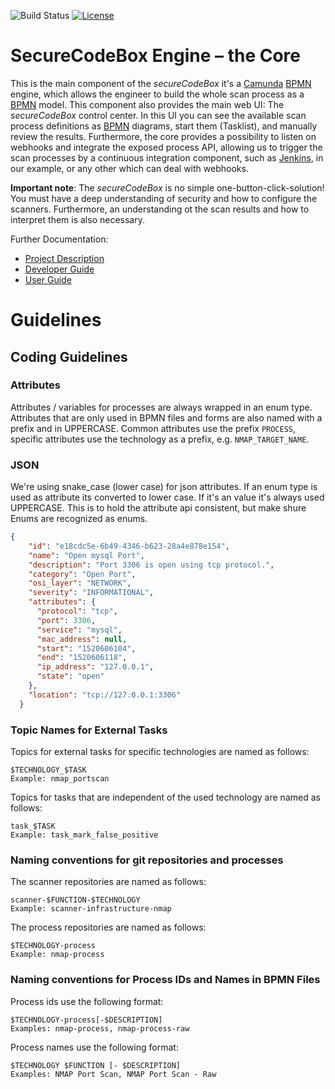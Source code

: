   ![Build Status](https://travis-ci.com/secureCodeBox/engine.svg?token=N5PJUt4SAUxNTYFZNtLj&branch=develop) 
  [![License](https://img.shields.io/badge/License-Apache%202.0-blue.svg)](https://opensource.org/licenses/Apache-2.0)
 
 # SecureCodeBox Engine – the Core
 
This is the main component of the _secureCodeBox_ it's a [Camunda][camunda] [BPMN][bpmn] engine, which allows the engineer to build the whole scan process as a [BPMN][bpmn] model. This component also provides the main web UI: The _secureCodeBox_ control center. In this UI you can see the available scan process definitions as [BPMN][bpmn] diagrams, start them (Tasklist), and manually review the results. Furthermore, the core provides a possibility to listen on webhooks and integrate the exposed process API, allowing us to trigger the scan processes by a continuous integration component, such as [Jenkins][jenkins], in our example, or any other which can deal with webhooks.
 
 **Important note**: The _secureCodeBox_ is no simple one-button-click-solution! You must have a deep understanding of security and how to configure the scanners. Furthermore, an understanding ot the scan results and how to interpret them is also necessary.
 
 Further Documentation: 
 * [Project Description][scb-project]
 * [Developer Guide][scb-developer-guide]
 * [User Guide][scb-user-guide]
 
 # Guidelines
 ## Coding Guidelines

### Attributes
Attributes / variables for processes are always wrapped in an enum type.
Attributes that are only used in BPMN files and forms are also named with a prefix and in UPPERCASE.
Common attributes use the prefix `PROCESS`, specific attributes use the technology as a prefix, e.g. `NMAP_TARGET_NAME`.

### JSON
We're using snake_case (lower case) for json attributes. If an enum type is used as attribute its converted to lower case. If it's an value it's always used UPPERCASE. This is to hold the attribute api consistent, but make shure Enums are recognized as enums.

```json
{
    "id": "e18cdc5e-6b49-4346-b623-28a4e878e154",
    "name": "Open mysql Port",
    "description": "Port 3306 is open using tcp protocol.",
    "category": "Open Port",
    "osi_layer": "NETWORK",
    "severity": "INFORMATIONAL",
    "attributes": {
      "protocol": "tcp",
      "port": 3306,
      "service": "mysql",
      "mac_address": null,
      "start": "1520606104",
      "end": "1520606118",
      "ip_address": "127.0.0.1",
      "state": "open"
    },
    "location": "tcp://127.0.0.1:3306"
  }
``` 
### Topic Names for External Tasks
Topics for external tasks for specific technologies are named as follows:
```
$TECHNOLOGY_$TASK
Example: nmap_portscan
```
Topics for tasks that are independent of the used technology are named as follows:
```
task_$TASK
Example: task_mark_false_positive
```

### Naming conventions for git repositories and processes

The scanner repositories are named as follows:
```
scanner-$FUNCTION-$TECHNOLOGY
Example: scanner-infrastructure-nmap
```
The process repositories are named as follows:
```
$TECHNOLOGY-process
Example: nmap-process 
```

### Naming conventions for Process IDs and Names in BPMN Files
Process ids use the following format:
```
$TECHNOLOGY-process[-$DESCRIPTION]
Examples: nmap-process, nmap-process-raw
```

Process names use the following format:
```
$TECHNOLOGY $FUNCTION [- $DESCRIPTION]
Examples: NMAP Port Scan, NMAP Port Scan - Raw
```

[scb-project]:          https://github.com/secureCodeBox/secureCodeBox
[scb-developer-guide]:  https://github.com/secureCodeBox/starter/blob/master/docs/developer-guide/README.md
[scb-user-guide]:       https://github.com/secureCodeBox/starter/tree/master/docs/user-guide

[camunda]:              https://camunda.com/de/
[bpmn]:                 https://en.wikipedia.org/wiki/Business_Process_Model_and_Notation
[jenkins]:              https://jenkins.io/

[docker]:               https://www.docker.com/
[beta-testers]:         https://www.securecodebox.io/
[owasp]:                https://www.owasp.org/index.php/Main_Page
